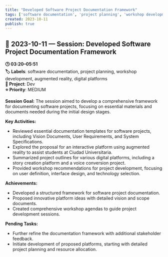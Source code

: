 ```yaml
---
title: "Developed Software Project Documentation Framework"
tags: ['software documentation', 'project planning', 'workshop development', 'augmented reality', 'digital platforms']
created: 2023-10-11
publish: true
---
```


## 📅 2023-10-11 — Session: Developed Software Project Documentation Framework

**🕒 03:20–05:51**  
**🏷️ Labels**: software documentation, project planning, workshop development, augmented reality, digital platforms  
**📂 Project**: Dev  
**⭐ Priority**: MEDIUM  


**Session Goal:** The session aimed to develop a comprehensive framework for documenting software projects, focusing on essential materials and documents needed during the initial design stages.

**Key Activities:**
- Reviewed essential documentation templates for software projects, including Vision Documents, User Requirements, and System Specifications.
- Explored the proposal for an interactive platform using augmented reality to assist students at Ciudad Universitaria.
- Summarized project outlines for various digital platforms, including a story creation platform and a voice conversion project.
- Provided workshop recommendations for project development, focusing on user definition, interface design, and technology selection.

**Achievements:**
- Developed a structured framework for software project documentation.
- Proposed innovative platform ideas with detailed vision and scope documents.
- Created comprehensive workshop agendas to guide project development sessions.

**Pending Tasks:**
- Further refine the documentation framework with additional stakeholder feedback.
- Initiate development of proposed platforms, starting with detailed project planning and resource allocation.
